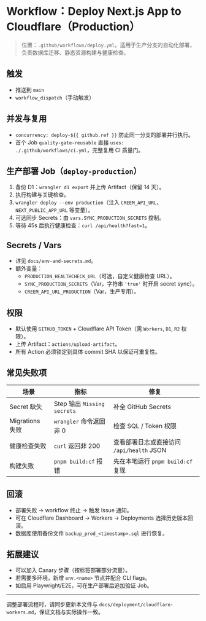 # Workflow：Deploy Next.js App to Cloudflare（Production）

> 位置：`.github/workflows/deploy.yml`。适用于生产分支的自动化部署，负责数据库迁移、静态资源构建与健康检查。

## 触发
- 推送到 `main`
- `workflow_dispatch`（手动触发）

## 并发与复用
- `concurrency: deploy-${{ github.ref }}` 防止同一分支的部署并行执行。
- 首个 Job `quality-gate-reusable` 直接 `uses: ./.github/workflows/ci.yml`，完整复用 CI 质量门。

## 生产部署 Job（`deploy-production`）
1. 备份 D1：`wrangler d1 export` 并上传 Artifact（保留 14 天）。
2. 执行构建与关键检查。
3. `wrangler deploy --env production`（注入 `CREEM_API_URL`、`NEXT_PUBLIC_APP_URL` 等变量）。
4. 可选同步 Secrets：由 `vars.SYNC_PRODUCTION_SECRETS` 控制。
5. 等待 45s 后执行健康检查：`curl /api/health?fast=1`。

## Secrets / Vars
- 详见 `docs/env-and-secrets.md`。
- 额外变量：
  - `PRODUCTION_HEALTHCHECK_URL`（可选，自定义健康检查 URL）。
  - `SYNC_PRODUCTION_SECRETS`（Var，字符串 `'true'` 时开启 secret sync）。
  - `CREEM_API_URL_PRODUCTION`（Var，生产专用）。

## 权限
- 默认使用 `GITHUB_TOKEN` + Cloudflare API Token（需 `Workers`, `D1`, `R2` 权限）。
- 上传 Artifact：`actions/upload-artifact`。
- 所有 Action 必须锁定到具体 commit SHA 以保证可重复性。

## 常见失败项
| 场景 | 指标 | 修复 |
| --- | --- | --- |
| Secret 缺失 | Step 输出 `Missing secrets` | 补全 GitHub Secrets |
| Migrations 失败 | `wrangler` 命令返回非 0 | 检查 SQL / Token 权限 |
| 健康检查失败 | `curl` 返回非 200 | 查看部署日志或直接访问 `/api/health` JSON |
| 构建失败 | `pnpm build:cf` 报错 | 先在本地运行 `pnpm build:cf` 复现 |

## 回滚
- 部署失败 → workflow 终止 → 触发 Issue 通知。
- 可在 Cloudflare Dashboard → Workers → Deployments 选择历史版本回滚。
- 数据库使用备份文件 `backup_prod_<timestamp>.sql` 进行恢复。

## 拓展建议
- 可以加入 Canary 步骤（按标签部署部分流量）。
- 若需要多环境，新增 `env.<name>` 节点并配合 CLI flags。
- 如启用 Playwright/E2E，可在生产部署后追加验证 Job。

---

调整部署流程时，请同步更新本文件与 `docs/deployment/cloudflare-workers.md`，保证文档与实际操作一致。
